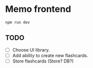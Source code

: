 # Memo frontend


```bash
npm run dev
```

## TODO
- [ ] Choose UI library. 
- [ ] Add ability to create new flashcards. 
- [ ] Store flashcards (Store? DB?)
